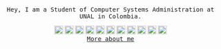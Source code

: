 <div align='center'>

  <div>
    <samp>
      <p>Hey, I am a Student of Computer Systems Administration at UNAL in Colombia.</p>
    </samp>
  </div>
    
  <div>
    <img src="https://skillicons.dev/icons?i=html" height="20" alt="html5 logo"  />
    <img src="https://skillicons.dev/icons?i=css" height="20" alt="css3 logo"  />
    <img src="https://skillicons.dev/icons?i=js" height="20" alt="javascript logo"  />
    <img src="https://skillicons.dev/icons?i=py" height="20" alt="python logo"  />
    <img src="https://skillicons.dev/icons?i=java" height="20" alt="java logo"  />
    <img src="https://skillicons.dev/icons?i=php" height="20" alt="php logo"  />
<!--     <img src="https://skillicons.dev/icons?i=react" height="20" alt="react logo"  /> -->
<!--     <img src="https://skillicons.dev/icons?i=laravel" height="20" alt="laravel logo"  /> -->
    <img src="https://skillicons.dev/icons?i=tailwind" height="20" alt="tailwindcss logo"  />
    <img src="https://skillicons.dev/icons?i=bootstrap" height="20" alt="bootstrap logo"  />
    <img src="https://skillicons.dev/icons?i=git" height="20" alt="git logo"  />
<!--     <img src="https://skillicons.dev/icons?i=linux" height="20" alt="linux logo"  /> -->
    <img src="https://skillicons.dev/icons?i=bash" height="20" alt="bash logo"  />
<!--     <img src="https://skillicons.dev/icons?i=aws" height="20" alt="amazonwebservices logo"  /> -->
    <img src="https://skillicons.dev/icons?i=mysql" height="20" alt="mysql logo"  />
<!--     <img src="https://skillicons.dev/icons?i=postgres" height="20" alt="postgresql logo"  /> -->
  </div>

  <samp>
    <a href="">More about me</a>
  </samp>

</div>

